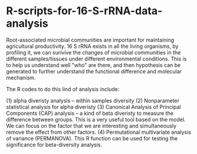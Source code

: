 # R-scripts-for-16-S-rRNA-data-analysis


Root-associated microbial communities are important for maintaining agricultural productivity.  16 S rRNA exists in all the living organisms, by profiling it, we can surivive the changes of microbial communities in the different samples/tissues under different environmental conditions. This is to help us understand well "who" are there, and then hypothesis can be generated to further understand the functional difference and molecular mechanism.  


The R codes to do this lind of analysis include:

(1) alpha diveristy analysis – within samples diversity
(2) Nonparameter statistical analysis for alpha diveristy
(3) Canonical Analysis of Principal Components (CAP) analysis – a kind of beta diveristy to measure the difference between groups. This is a very useful tool based on the model. We can focus on the factor that we are interesting and simultaneously remove the effect from other factors.
(4) Permutational multivariate analysis of variance (PERMANOVA). This R function can be used for testing the significance for beta-diversity analysis.


